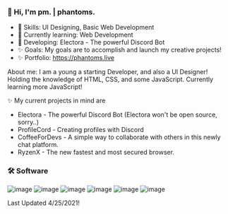 ### 👋 Hi, I'm pm. | phantoms.
- 👀 Skills: UI Designing, Basic Web Development
- 📝 Currently learning: Web Development
- 🌱 Developing: Electora - The powerful Discord Bot
- ✨ Goals: My goals are to accomplish and launch my creative projects!
- ✨ Portfolio: https://phantoms.live

About me: I am a young a starting Developer, and also a UI Designer! Holding the knowledge of HTML, CSS, and some JavaScript. Currently learning more JavaScript!
 
✨ My current projects in mind are
- Electora - The powerful Discord Bot (Electora won't be open source, sorry..)
- ProfileCord - Creating profiles with Discord 
- CoffeeForDevs - A simple way to collaborate with others in this newly chat platform.
- RyzenX - The new fastest and most secured browser. 

### 🛠️ Software
![image](https://user-images.githubusercontent.com/75280270/116026536-ce3cb900-a607-11eb-98a1-597be872bc3e.png)
![image](https://user-images.githubusercontent.com/75280270/116026548-d1d04000-a607-11eb-978a-f40117ccce87.png)
![image](https://user-images.githubusercontent.com/75280270/116026596-e6acd380-a607-11eb-80ed-a84ffd2778f8.png)
![image](https://user-images.githubusercontent.com/75280270/116026515-c41aba80-a607-11eb-973a-9ac851f1b9df.png)
![image](https://user-images.githubusercontent.com/75280270/116026570-da287b00-a607-11eb-8ec9-58efa7cbec82.png)
![image](https://user-images.githubusercontent.com/75280270/116026585-e0b6f280-a607-11eb-8647-e52f4c021d3d.png)

Last Updated 4/25/2021!
